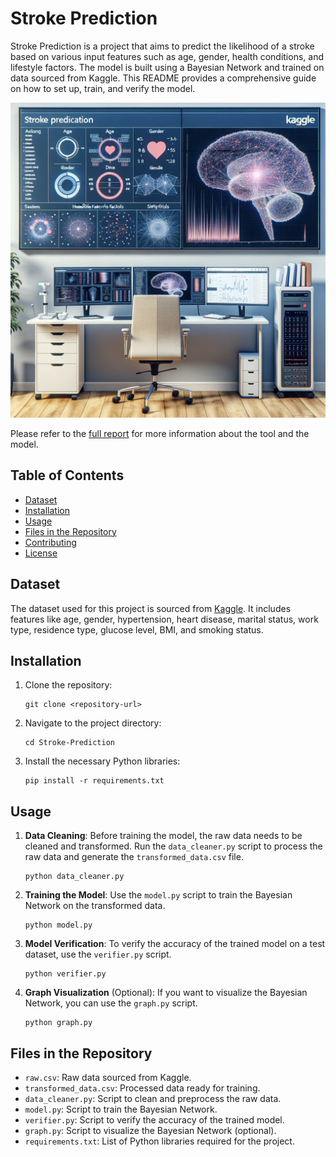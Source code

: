 # Stroke Prediction

Stroke Prediction is a project that aims to predict the likelihood of a stroke based on various input features such as age, gender, health conditions, and lifestyle factors. The model is built using a Bayesian Network and trained on data sourced from Kaggle. This README provides a comprehensive guide on how to set up, train, and verify the model.



![Stroke](docs/img/Stroke.png)


Please refer to the [full report](docs/Report.pdf) for more information about the tool and the model.

## Table of Contents
- [Dataset](#dataset)
- [Installation](#installation)
- [Usage](#usage)
- [Files in the Repository](#files-in-the-repository)
- [Contributing](#contributing)
- [License](#license)

## Dataset

The dataset used for this project is sourced from [Kaggle](https://www.kaggle.com/datasets/fedesoriano/stroke-prediction-dataset). It includes features like age, gender, hypertension, heart disease, marital status, work type, residence type, glucose level, BMI, and smoking status.

## Installation

1. Clone the repository:
   ```
   git clone <repository-url>
   ```

2. Navigate to the project directory:
   ```
   cd Stroke-Prediction
   ```

3. Install the necessary Python libraries:
   ```
   pip install -r requirements.txt
   ```

## Usage

1. **Data Cleaning**: 
   Before training the model, the raw data needs to be cleaned and transformed. Run the `data_cleaner.py` script to process the raw data and generate the `transformed_data.csv` file.
   ```
   python data_cleaner.py
   ```

2. **Training the Model**: 
   Use the `model.py` script to train the Bayesian Network on the transformed data.
   ```
   python model.py
   ```

3. **Model Verification**: 
   To verify the accuracy of the trained model on a test dataset, use the `verifier.py` script.
   ```
   python verifier.py
   ```

4. **Graph Visualization** (Optional):
   If you want to visualize the Bayesian Network, you can use the `graph.py` script.
   ```
   python graph.py
   ```

## Files in the Repository

- `raw.csv`: Raw data sourced from Kaggle.
- `transformed_data.csv`: Processed data ready for training.
- `data_cleaner.py`: Script to clean and preprocess the raw data.
- `model.py`: Script to train the Bayesian Network.
- `verifier.py`: Script to verify the accuracy of the trained model.
- `graph.py`: Script to visualize the Bayesian Network (optional).
- `requirements.txt`: List of Python libraries required for the project.

